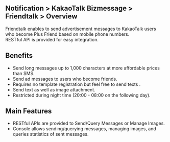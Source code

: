 ## Notification > KakaoTalk Bizmessage > Friendtalk > Overview

Friendtalk enables to send advertisement messages to KakaoTalk users who become Plus Friend based on mobile phone numbers.  
RESTful API is provided for easy integration.

## Benefits
* Send long messages up to 1,000 characters at more affordable prices than SMS.
* Send ad messages to users who become friends.
* Requires no template registration but feel free to send texts .
* Send text as well as image attachment.
* Restricted during night time (20:00 - 08:00 on the following day).

## Main Features
* RESTful APIs are provided to Send/Query Messages or Manage Images.
* Console allows sending/querying messages, managing images, and queries statistics of sent messages.    
